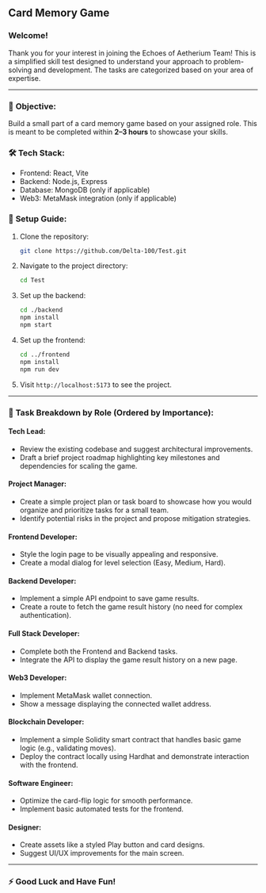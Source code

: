 
## Card Memory Game

### Welcome!
Thank you for your interest in joining the Echoes of Aetherium Team! This is a simplified skill test designed to understand your approach to problem-solving and development. The tasks are categorized based on your area of expertise.

---

### 🎯 **Objective:**
Build a small part of a card memory game based on your assigned role. This is meant to be completed within **2–3 hours** to showcase your skills.

### 🛠️ **Tech Stack:**
- Frontend: React, Vite
- Backend: Node.js, Express
- Database: MongoDB (only if applicable)
- Web3: MetaMask integration (only if applicable)

### 🚀 **Setup Guide:**
1. Clone the repository:
   ```bash
   git clone https://github.com/Delta-100/Test.git
   ```
2. Navigate to the project directory:
   ```bash
   cd Test
   ```
3. Set up the backend:
   ```bash
   cd ./backend
   npm install
   npm start
   ```
4. Set up the frontend:
   ```bash
   cd ../frontend
   npm install
   npm run dev
   ```
5. Visit `http://localhost:5173` to see the project.

---

### 🧩 **Task Breakdown by Role (Ordered by Importance):**

#### **Tech Lead:**
- Review the existing codebase and suggest architectural improvements.
- Draft a brief project roadmap highlighting key milestones and dependencies for scaling the game.

#### **Project Manager:**
- Create a simple project plan or task board to showcase how you would organize and prioritize tasks for a small team.
- Identify potential risks in the project and propose mitigation strategies.

#### **Frontend Developer:**
- Style the login page to be visually appealing and responsive.
- Create a modal dialog for level selection (Easy, Medium, Hard).

#### **Backend Developer:**
- Implement a simple API endpoint to save game results.
- Create a route to fetch the game result history (no need for complex authentication).

#### **Full Stack Developer:**
- Complete both the Frontend and Backend tasks.
- Integrate the API to display the game result history on a new page.

#### **Web3 Developer:**
- Implement MetaMask wallet connection.
- Show a message displaying the connected wallet address.

#### **Blockchain Developer:**
- Implement a simple Solidity smart contract that handles basic game logic (e.g., validating moves).
- Deploy the contract locally using Hardhat and demonstrate interaction with the frontend.

#### **Software Engineer:**
- Optimize the card-flip logic for smooth performance.
- Implement basic automated tests for the frontend.

#### **Designer:**
- Create assets like a styled Play button and card designs.
- Suggest UI/UX improvements for the main screen.

---



### ⚡ **Good Luck and Have Fun!**
